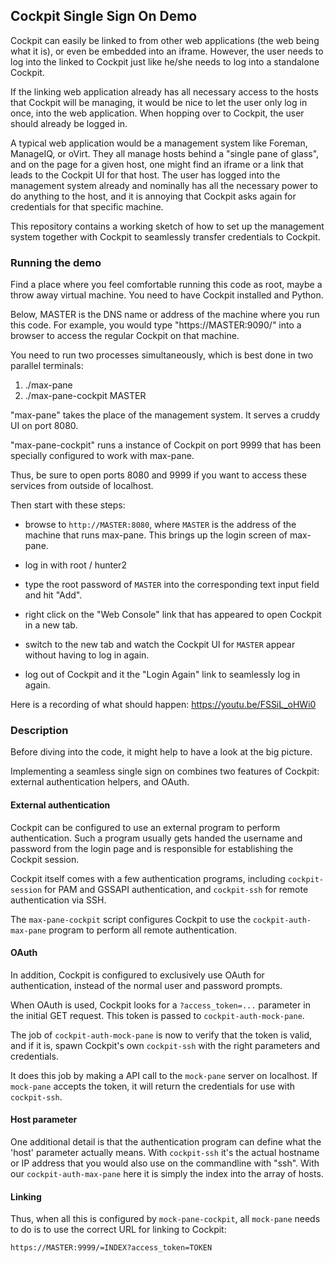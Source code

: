 ## Cockpit Single Sign On Demo

Cockpit can easily be linked to from other web applications (the web
being what it is), or even be embedded into an iframe.  However, the
user needs to log into the linked to Cockpit just like he/she needs to
log into a standalone Cockpit.

If the linking web application already has all necessary access to the
hosts that Cockpit will be managing, it would be nice to let the user
only log in once, into the web application.  When hopping over to
Cockpit, the user should already be logged in.

A typical web application would be a management system like Foreman,
ManageIQ, or oVirt.  They all manage hosts behind a "single pane of
glass", and on the page for a given host, one might find an iframe or
a link that leads to the Cockpit UI for that host.  The user has
logged into the management system already and nominally has all the
necessary power to do anything to the host, and it is annoying that
Cockpit asks again for credentials for that specific machine.


This repository contains a working sketch of how to set up the
management system together with Cockpit to seamlessly transfer
credentials to Cockpit.

### Running the demo

Find a place where you feel comfortable running this code as root,
maybe a throw away virtual machine.  You need to have Cockpit
installed and Python.

Below, MASTER is the DNS name or address of the machine where you run
this code.  For example, you would type "https://MASTER:9090/" into a
browser to access the regular Cockpit on that machine.

You need to run two processes simultaneously, which is best done in
two parallel terminals:

 1) ./max-pane
 2) ./max-pane-cockpit MASTER

"max-pane" takes the place of the management system.  It serves a
cruddy UI on port 8080.

"max-pane-cockpit" runs a instance of Cockpit on port 9999 that has
been specially configured to work with max-pane.

Thus, be sure to open ports 8080 and 9999 if you want to access these
services from outside of localhost.

Then start with these steps:

 - browse to `http://MASTER:8080`, where `MASTER` is the address of
   the machine that runs max-pane.  This brings up the login screen of
   max-pane.

 - log in with root / hunter2

 - type the root password of `MASTER` into the corresponding text
   input field and hit "Add".

 - right click on the "Web Console" link that has appeared to open
   Cockpit in a new tab.

 - switch to the new tab and watch the Cockpit UI for `MASTER` appear
   without having to log in again.

 - log out of Cockpit and it the "Login Again" link to seamlessly log
   in again.

Here is a recording of what should happen: https://youtu.be/FSSiL_oHWi0

### Description

Before diving into the code, it might help to have a look at the big
picture.

Implementing a seamless single sign on combines two features of
Cockpit: external authentication helpers, and OAuth.

#### External authentication

Cockpit can be configured to use an external program to perform
authentication.  Such a program usually gets handed the username and
password from the login page and is responsible for establishing the
Cockpit session.

Cockpit itself comes with a few authentication programs, including
`cockpit-session` for PAM and GSSAPI authentication, and `cockpit-ssh`
for remote authentication via SSH.

The `max-pane-cockpit` script configures Cockpit to use the
`cockpit-auth-max-pane` program to perform all remote authentication.

#### OAuth

In addition, Cockpit is configured to exclusively use OAuth for
authentication, instead of the normal user and password prompts.

When OAuth is used, Cockpit looks for a `?access_token=...` parameter
in the initial GET request.  This token is passed to
`cockpit-auth-mock-pane`.

The job of `cockpit-auth-mock-pane` is now to verify that the token is
valid, and if it is, spawn Cockpit's own `cockpit-ssh` with the right
parameters and credentials.

It does this job by making a API call to the `mock-pane` server on
localhost.  If `mock-pane` accepts the token, it will return the
credentials for use with `cockpit-ssh`.

#### Host parameter

One additional detail is that the authentication program can define
what the 'host' parameter actually means.  With `cockpit-ssh` it's the
actual hostname or IP address that you would also use on the
commandline with "ssh".  With our `cockpit-auth-max-pane` here it is
simply the index into the array of hosts.

#### Linking

Thus, when all this is configured by `mock-pane-cockpit`, all
`mock-pane` needs to do is to use the correct URL for linking to
Cockpit:

    https://MASTER:9999/=INDEX?access_token=TOKEN
